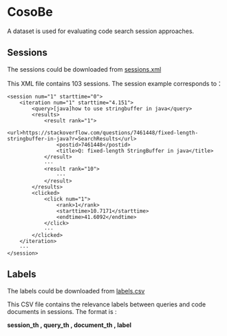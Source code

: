 # CosoBe
A dataset is used for evaluating code search session approaches.

## Sessions
The sessions could be downloaded from [sessions.xml](https://github.com/BASE-LAB-SJTU/CosBench/blob/master/sessions.xml)

This XML file contains 103 sessions. The session example corresponds to：
```
<session num="1" starttime="0">
    <iteration num="1" starttime="4.151">
        <query>[java]how to use stringbuffer in java</query>
        <results>	
            <result rank="1">
                <url>https://stackoverflow.com/questions/7461448/fixed-length-stringbuffer-in-java?r=SearchResults</url>
                <postid>7461448</postid>
                <title>Q: fixed-length StringBuffer in java</title>
            </result>
            ···
            <result rank="10">
                ···
            </result>
        </results>
        <clicked>
            <click num="1">
                <rank>1</rank>
                <starttime>10.7171</starttime>
                <endtime>41.6092</endtime>
            </click>
            ···
        </clicked>
    </iteration>
    ···
</session>
```

## Labels
The labels could be downloaded from [labels.csv](https://github.com/BASE-LAB-SJTU/CosBench/blob/master/labels.csv)

This CSV file contains the relevance labels between queries and code documents in sessions. The format is :

**session_th , query_th , document_th , label**


<!-- There are three grades for relevant labels:   

| Label | Meaning | Explanation |
| --- | --- | --- | 
| 0 | irrelevant | This document does not provide useful information for the query. |
| 1 | relevant | This document provides some trivial information for the query; the relevant information must be on that page, not just promising-looking anchor text pointing to a possibly useful page. |
| 2 | highly relevant | This document provides substantial information for the query so that the developer can get a code solution. |
 -->
